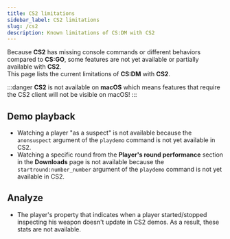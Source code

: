 ```yaml
---
title: CS2 limitations
sidebar_label: CS2 limitations
slug: /cs2
description: Known limitations of CS:DM with CS2
---
```


Because **CS2** has missing console commands or different behaviors compared to **CS:GO**, some features are not yet available or partially available with **CS2**.  
This page lists the current limitations of **CS:DM** with **CS2**.

:::danger
**CS2** is not available on **macOS** which means features that require the CS2 client will not be visible on macOS!
:::

## Demo playback

- Watching a player "as a suspect" is not available because the `anonsuspect` argument of the `playdemo` command is not yet available in CS2.
- Watching a specific round from the **Player's round performance** section in the **Downloads** page is not available because the `startround:number_number` argument of the `playdemo` command is not yet available in CS2.

## Analyze

- The player's property that indicates when a player started/stopped inspecting his weapon doesn't update in CS2 demos. As a result, these stats are not available.
